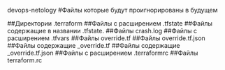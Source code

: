  devops-netology
 #Файлы которые будут проигнорированы в будущем

 ##Директории .terraform
 ##Файлы с расширением .tfstate
 ##Файлы содержащие в названии .tfstate.
 ##Файлы crash.log
 ##Файлы с расширением .tfvars
 ##Файлы override.tf
 ##Файлы override.tf.json
 ##Файлы содержащие _override.tf
 ##Файлы содержащие _override.tf.json
 ##Файлы с расширением .terraformrc
 ##Файлы terraform.rc
